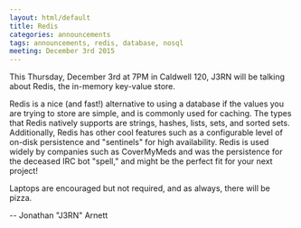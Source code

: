 ```yaml
---
layout: html/default
title: Redis
categories: announcements
tags: announcements, redis, database, nosql
meeting: December 3rd 2015
---
```

This Thursday, December 3rd at 7PM in Caldwell 120, J3RN will be talking about Redis, the in-memory key-value store.

Redis is a nice (and fast!) alternative to using a database if the values you are trying to store are simple, and is commonly used for caching. The types that Redis natively supports are strings, hashes, lists, sets, and sorted sets. Additionally, Redis has other cool features such as a configurable level of on-disk persistence and "sentinels" for high availability. Redis is used widely by companies such as CoverMyMeds and was the persistence for the deceased IRC bot "spell," and might be the perfect fit for your next project!

Laptops are encouraged but not required, and as always, there will be pizza.

-- Jonathan "J3RN" Arnett
